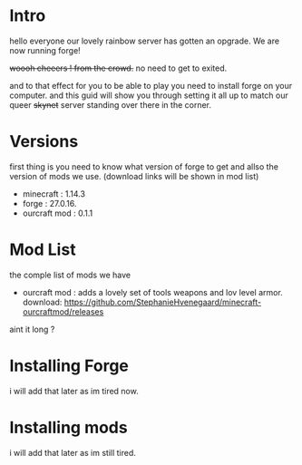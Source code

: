 # **Intro** 
hello everyone our lovely rainbow server has gotten an opgrade. We are now running forge! 

~~woooh cheeers ! from the crowd.~~ no need to get to exited. 

and to that effect for you to be able to play you need to install forge on your computer. and this guid will show you through setting it all up to match our queer ~~skynet~~ server standing over there in the corner. 

# **Versions** 
first thing is you need to know what version of forge to get and allso the version of mods we use. (download links will be shown in mod list)

- minecraft    : 1.14.3
- forge        : 27.0.16.
- ourcraft mod : 0.1.1


# **Mod List**
the comple list of mods we have 
- ourcraft mod : adds a lovely set of tools weapons and lov level armor. download: https://github.com/StephanieHvenegaard/minecraft-ourcraftmod/releases


aint it long ?

# **Installing Forge** 
i will add that later as im tired now. 

# **Installing mods** 
i will add that later as im still tired. 